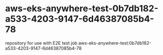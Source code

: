 # aws-eks-anywhere-test-0b7db182-a533-4203-9147-6d46387085b4-78
repository for use with E2E test job aws-eks-anywhere-test:0b7db182-a533-4203-9147-6d46387085b4-78
